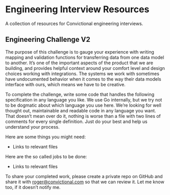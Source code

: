 # Engineering Interview Resources
A collection of resources for Convictional engineering interviews.

## Engineering Challenge V2

The purpose of this challenge is to gauge your experience with writing mapping and validation functions for transferring data from one data model to another. It’s one of the important aspects of the product that we are building, and provides helpful context around your comfort level and design choices working with integrations. The systems we work with sometimes have undocumented behavior when it comes to the way their data models interface with ours, which means we have to be creative.

To complete the challenge, write some code that handles the following specification in any language you like. We use Go internally, but we try not to be dogmatic about which language you use here. We’re looking for well thought out, maintainable and readable code in any language you want. That doesn’t mean over do it, nothing is worse than a file with two lines of comments for every single definition. Just do your best and help us understand your process.

Here are some things you might need:
* Links to relevant files

Here are the so called jobs to be done:
* Links to relevant files

To share your completed work, please create a private repo on GitHub and share it with roger@convictional.com so that we can review it. Let me know too, if it doesn’t notify me.
